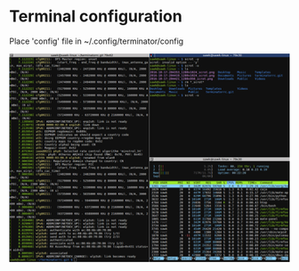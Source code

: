 # Terminal configuration

Place 'config' file in ~/.config/terminator/config

![alt tag](https://raw.githubusercontent.com/acerv/terminatorrc/master/screenshot.png)
